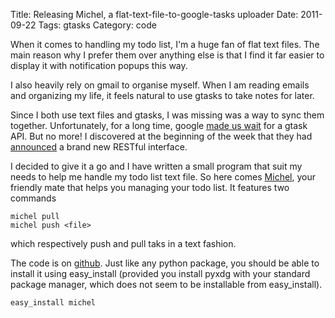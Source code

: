 Title: Releasing Michel, a flat-text-file-to-google-tasks uploader
Date: 2011-09-22
Tags: gtasks
Category: code

When it comes to handling my todo list, I'm a huge fan of flat text files.
The main reason why I prefer them over anything else is that I find it
far easier to display it with notification popups this way.

I also heavily rely on gmail to organise myself. When I am reading emails
and organizing my life, it feels natural to use gtasks to take notes for
later.

Since I both use text files and gtasks, I was missing was a way to sync
them together. Unfortunately, for a long time, google [made us wait][1]
for a gtask API. But no more! I discovered at the beginning of the week
that they had [announced][2] a brand new RESTful interface.

I decided to give it a go and I have written a small program that suit my
needs to help me handle my todo list text file. So here comes [Michel][3],
your friendly mate that helps you managing your todo list. It features two
commands

    michel pull
    michel push <file>

which respectively push and pull taks in a text fashion.

The code is on [github][3]. Just like any python package, you should be
able to install it using easy\_install (provided you install pyxdg with
your standard package manager, which does not seem to be installable from
easy\_install).

    easy_install michel

[1]: http://code.google.com/p/gdata-issues/issues/detail?id=987
[2]: http://googleappsdeveloper.blogspot.com/2011/05/getting-organized-with-tasks-api.html
[3]: https://github.com/chmduquesne/michel
